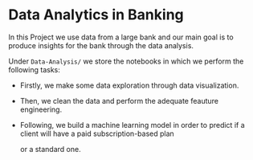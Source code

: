 # Data Analytics in Banking

In this Project we use data from a large bank and our main goal is to produce insights for the bank through the data analysis.

Under `Data-Analysis/` we store the notebooks in which we perform the following tasks:

* Firstly, we make some data exploration through data visualization. 

* Then, we clean the data and perform the adequate feauture engineering. 

* Following, we build a machine learning model in order to predict if a client will have a paid subscription-based plan 

  or a standard one.   
